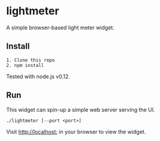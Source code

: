 # lightmeter

A simple browser-based light meter widget.

## Install

    1. Clone this repo
    2. npm install

Tested with node.js v0.12.

## Run

This widget can spin-up a simple web server serving the UI.

    ./lightmeter [--port <port>]

Visit [http://localhost:<port>]() in your browser to view the widget.
